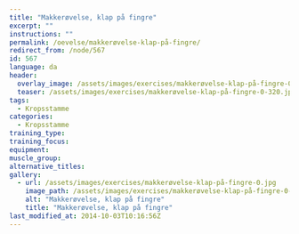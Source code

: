 ```yaml
---
title: "Makkerøvelse, klap på fingre"
excerpt: ""
instructions: ""
permalink: /oevelse/makkerøvelse-klap-på-fingre/
redirect_from: /node/567
id: 567
language: da
header:
  overlay_image: /assets/images/exercises/makkerøvelse-klap-på-fingre-0.jpg
  teaser: /assets/images/exercises/makkerøvelse-klap-på-fingre-0-320.jpg
tags:
  - Kropsstamme
categories:
  - Kropsstamme
training_type: 
training_focus: 
equipment:
muscle_group:
alternative_titles:
gallery:
  - url: /assets/images/exercises/makkerøvelse-klap-på-fingre-0.jpg
    image_path: /assets/images/exercises/makkerøvelse-klap-på-fingre-0-320.jpg
    alt: "Makkerøvelse, klap på fingre"
    title: "Makkerøvelse, klap på fingre"
last_modified_at: 2014-10-03T10:16:56Z
---
```



